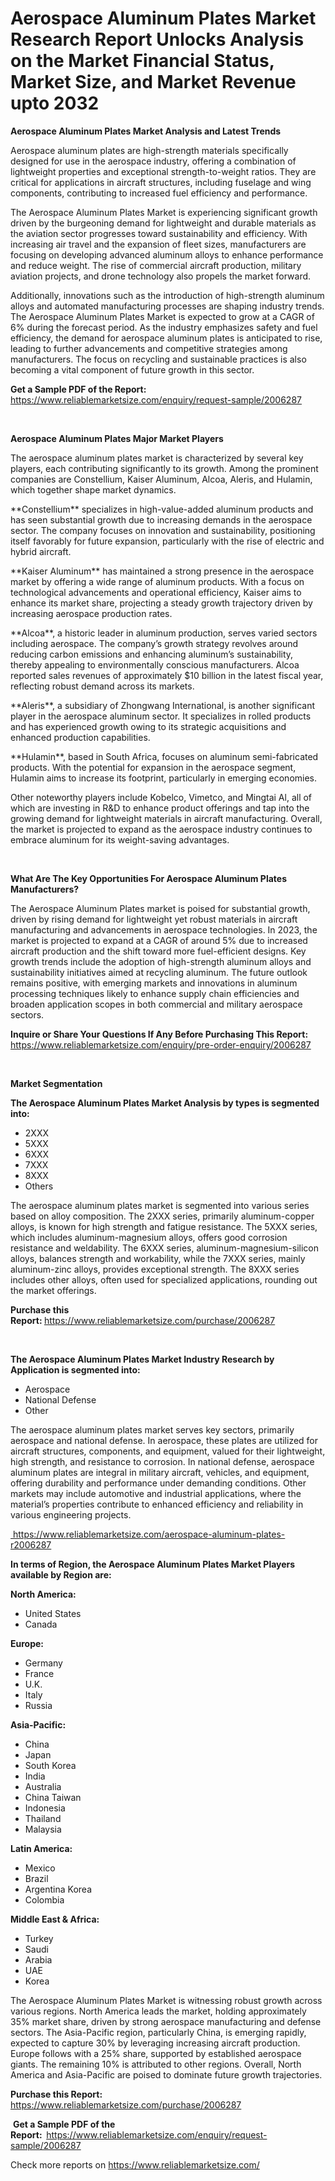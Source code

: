 <p><h1>Aerospace Aluminum Plates Market Research Report Unlocks Analysis on the Market Financial Status, Market Size, and Market Revenue upto 2032</h1></p><p><strong>Aerospace Aluminum Plates Market Analysis and Latest Trends</strong></p>
<p><p>Aerospace aluminum plates are high-strength materials specifically designed for use in the aerospace industry, offering a combination of lightweight properties and exceptional strength-to-weight ratios. They are critical for applications in aircraft structures, including fuselage and wing components, contributing to increased fuel efficiency and performance.</p><p>The Aerospace Aluminum Plates Market is experiencing significant growth driven by the burgeoning demand for lightweight and durable materials as the aviation sector progresses toward sustainability and efficiency. With increasing air travel and the expansion of fleet sizes, manufacturers are focusing on developing advanced aluminum alloys to enhance performance and reduce weight. The rise of commercial aircraft production, military aviation projects, and drone technology also propels the market forward.</p><p>Additionally, innovations such as the introduction of high-strength aluminum alloys and automated manufacturing processes are shaping industry trends. The Aerospace Aluminum Plates Market is expected to grow at a CAGR of 6% during the forecast period. As the industry emphasizes safety and fuel efficiency, the demand for aerospace aluminum plates is anticipated to rise, leading to further advancements and competitive strategies among manufacturers. The focus on recycling and sustainable practices is also becoming a vital component of future growth in this sector.</p></p>
<p><strong>Get a Sample PDF of the Report:&nbsp;</strong> <a href="https://www.reliablemarketsize.com/enquiry/request-sample/2006287?utm_campaign=3197&utm_medium=2&utm_source=Github&utm_content=ia&utm_term=03042025&utm_id=aerospace-aluminum-plates">https://www.reliablemarketsize.com/enquiry/request-sample/2006287</a></p>
<p>&nbsp;</p>
<p><strong>Aerospace Aluminum Plates Major Market Players</strong></p>
<p><p>The aerospace aluminum plates market is characterized by several key players, each contributing significantly to its growth. Among the prominent companies are Constellium, Kaiser Aluminum, Alcoa, Aleris, and Hulamin, which together shape market dynamics.</p><p>**Constellium** specializes in high-value-added aluminum products and has seen substantial growth due to increasing demands in the aerospace sector. The company focuses on innovation and sustainability, positioning itself favorably for future expansion, particularly with the rise of electric and hybrid aircraft.</p><p>**Kaiser Aluminum** has maintained a strong presence in the aerospace market by offering a wide range of aluminum products. With a focus on technological advancements and operational efficiency, Kaiser aims to enhance its market share, projecting a steady growth trajectory driven by increasing aerospace production rates.</p><p>**Alcoa**, a historic leader in aluminum production, serves varied sectors including aerospace. The company’s growth strategy revolves around reducing carbon emissions and enhancing aluminum’s sustainability, thereby appealing to environmentally conscious manufacturers. Alcoa reported sales revenues of approximately $10 billion in the latest fiscal year, reflecting robust demand across its markets.</p><p>**Aleris**, a subsidiary of Zhongwang International, is another significant player in the aerospace aluminum sector. It specializes in rolled products and has experienced growth owing to its strategic acquisitions and enhanced production capabilities.</p><p>**Hulamin**, based in South Africa, focuses on aluminum semi-fabricated products. With the potential for expansion in the aerospace segment, Hulamin aims to increase its footprint, particularly in emerging economies.</p><p>Other noteworthy players include Kobelco, Vimetco, and Mingtai Al, all of which are investing in R&D to enhance product offerings and tap into the growing demand for lightweight materials in aircraft manufacturing. Overall, the market is projected to expand as the aerospace industry continues to embrace aluminum for its weight-saving advantages.</p></p>
<p>&nbsp;</p>
<p><strong>What Are The Key Opportunities For Aerospace Aluminum Plates Manufacturers?</strong></p>
<p><p>The Aerospace Aluminum Plates market is poised for substantial growth, driven by rising demand for lightweight yet robust materials in aircraft manufacturing and advancements in aerospace technologies. In 2023, the market is projected to expand at a CAGR of around 5% due to increased aircraft production and the shift toward more fuel-efficient designs. Key growth trends include the adoption of high-strength aluminum alloys and sustainability initiatives aimed at recycling aluminum. The future outlook remains positive, with emerging markets and innovations in aluminum processing techniques likely to enhance supply chain efficiencies and broaden application scopes in both commercial and military aerospace sectors.</p></p>
<p><strong>Inquire or Share Your Questions If Any Before Purchasing This Report:</strong> <a href="https://www.reliablemarketsize.com/enquiry/pre-order-enquiry/2006287?utm_campaign=3197&utm_medium=2&utm_source=Github&utm_content=ia&utm_term=03042025&utm_id=aerospace-aluminum-plates">https://www.reliablemarketsize.com/enquiry/pre-order-enquiry/2006287</a></p>
<p>&nbsp;</p>
<p><strong>Market Segmentation</strong></p>
<p><strong>The Aerospace Aluminum Plates Market Analysis by types is segmented into:</strong></p>
<p><ul><li>2XXX</li><li>5XXX</li><li>6XXX</li><li>7XXX</li><li>8XXX</li><li>Others</li></ul></p>
<p><p>The aerospace aluminum plates market is segmented into various series based on alloy composition. The 2XXX series, primarily aluminum-copper alloys, is known for high strength and fatigue resistance. The 5XXX series, which includes aluminum-magnesium alloys, offers good corrosion resistance and weldability. The 6XXX series, aluminum-magnesium-silicon alloys, balances strength and workability, while the 7XXX series, mainly aluminum-zinc alloys, provides exceptional strength. The 8XXX series includes other alloys, often used for specialized applications, rounding out the market offerings.</p></p>
<p><strong>Purchase this Report:&nbsp;</strong><a href="https://www.reliablemarketsize.com/purchase/2006287?utm_campaign=3197&utm_medium=2&utm_source=Github&utm_content=ia&utm_term=03042025&utm_id=aerospace-aluminum-plates">https://www.reliablemarketsize.com/purchase/2006287</a></p>
<p>&nbsp;</p>
<p><strong>The Aerospace Aluminum Plates Market Industry Research by Application is segmented into:</strong></p>
<p><ul><li>Aerospace</li><li>National Defense</li><li>Other</li></ul></p>
<p><p>The aerospace aluminum plates market serves key sectors, primarily aerospace and national defense. In aerospace, these plates are utilized for aircraft structures, components, and equipment, valued for their lightweight, high strength, and resistance to corrosion. In national defense, aerospace aluminum plates are integral in military aircraft, vehicles, and equipment, offering durability and performance under demanding conditions. Other markets may include automotive and industrial applications, where the material’s properties contribute to enhanced efficiency and reliability in various engineering projects.</p></p>
<p><a href="https://www.reliablemarketsize.com/aerospace-aluminum-plates-r2006287?utm_campaign=3197&utm_medium=2&utm_source=Github&utm_content=ia&utm_term=03042025&utm_id=aerospace-aluminum-plates">&nbsp;https://www.reliablemarketsize.com/aerospace-aluminum-plates-r2006287</a></p>
<p><strong>In terms of Region, the Aerospace Aluminum Plates Market Players available by Region are:</strong></p>
<p>
    <p> <strong> North America: </strong>
        <ul>
            <li>United States</li>
            <li>Canada</li>
        </ul>
        </p> 
    <p> <strong> Europe: </strong>
        <ul>
            <li>Germany</li>
            <li>France</li>
            <li>U.K.</li>
            <li>Italy</li>
            <li>Russia</li>
        </ul>
        </p> 
    <p> <strong> Asia-Pacific: </strong>
        <ul>
            <li>China</li>
            <li>Japan</li>
            <li>South Korea</li>
            <li>India</li>
            <li>Australia</li>
            <li>China Taiwan</li>
            <li>Indonesia</li>
            <li>Thailand</li>
            <li>Malaysia</li>
        </ul>
        </p> 
    <p> <strong> Latin America: </strong>
        <ul>
            <li>Mexico</li>
            <li>Brazil</li>
            <li>Argentina Korea</li>
            <li>Colombia</li>
        </ul>
        </p> 
    <p> <strong> Middle East & Africa: </strong>
        <ul>
            <li>Turkey</li>
            <li>Saudi</li>
            <li>Arabia</li>
            <li>UAE</li>
            <li>Korea</li>
        </ul>
    </p>
    </p>
<p><p>The Aerospace Aluminum Plates Market is witnessing robust growth across various regions. North America leads the market, holding approximately 35% market share, driven by strong aerospace manufacturing and defense sectors. The Asia-Pacific region, particularly China, is emerging rapidly, expected to capture 30% by leveraging increasing aircraft production. Europe follows with a 25% share, supported by established aerospace giants. The remaining 10% is attributed to other regions. Overall, North America and Asia-Pacific are poised to dominate future growth trajectories.</p></p>
<p><strong>Purchase this Report: </strong><a href="https://www.reliablemarketsize.com/purchase/2006287?utm_campaign=3197&utm_medium=2&utm_source=Github&utm_content=ia&utm_term=03042025&utm_id=aerospace-aluminum-plates">https://www.reliablemarketsize.com/purchase/2006287</a></p>
<p>&nbsp;<strong>Get a Sample PDF of the Report:&nbsp;&nbsp;</strong><a href="https://www.reliablemarketsize.com/enquiry/request-sample/2006287?utm_campaign=3197&utm_medium=2&utm_source=Github&utm_content=ia&utm_term=03042025&utm_id=aerospace-aluminum-plates">https://www.reliablemarketsize.com/enquiry/request-sample/2006287</a></p>
<p><strong></strong></p>
<p>Check more reports on <a href="https://www.reliablemarketsize.com/?utm_campaign=3197&utm_medium=2&utm_source=Github&utm_content=ia&utm_term=03042025&utm_id=aerospace-aluminum-plates">https://www.reliablemarketsize.com/</a></p>
